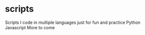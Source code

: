 # scripts
Scripts I code in multiple languages just for fun and practice
Python
Javascript
More to come
